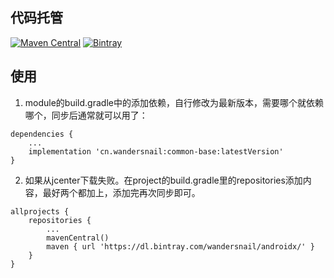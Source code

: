 ## 代码托管
[![Maven Central](https://maven-badges.herokuapp.com/maven-central/cn.wandersnail/common-base/badge.svg)](https://maven-badges.herokuapp.com/maven-central/cn.wandersnail/common-base)
[![Bintray](https://api.bintray.com/packages/wandersnail/androidx/common-base/images/download.svg) ](https://bintray.com/wandersnail/androidx/common-base/_latestVersion)


## 使用

1. module的build.gradle中的添加依赖，自行修改为最新版本，需要哪个就依赖哪个，同步后通常就可以用了：
```
dependencies {
	...
	implementation 'cn.wandersnail:common-base:latestVersion'
}
```

2. 如果从jcenter下载失败。在project的build.gradle里的repositories添加内容，最好两个都加上，添加完再次同步即可。
```
allprojects {
	repositories {
		...
		mavenCentral()
		maven { url 'https://dl.bintray.com/wandersnail/androidx/' }
	}
}
```
